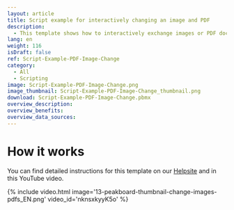 ```yaml
---
layout: article
title: Script example for interactively changing an image and PDF 
description: 
  - This template shows how to interactively exchange images or PDF documents from a resource using a script.
lang: en
weight: 116
isDraft: false
ref: Script-Example-PDF-Image-Change
category:
  - All
  - Scripting
image: Script-Example-PDF-Image-Change.png
image_thumbnail: Script-Example-PDF-Image-Change_thumbnail.png
download: Script-Example-PDF-Image-Change.pbmx
overview_description:
overview_benefits:
overview_data_sources:
---
```


# How it works
You can find detailed instructions for this template on our [Helpsite](https://help.peakboard.com/scripting/Script%20Templates/en-pdf-image-change.html) and in this YouTube video.

{% include video.html image='13-peakboard-thumbnail-change-images-pdfs_EN.png' video_id='nknsxkyyK5o' %}